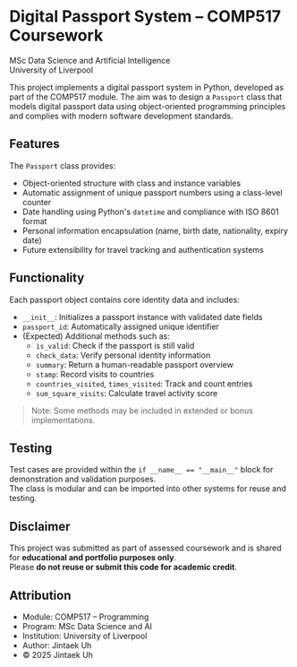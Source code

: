 # Digital Passport System – COMP517 Coursework

MSc Data Science and Artificial Intelligence  
University of Liverpool

This project implements a digital passport system in Python, developed as part of the COMP517 module. The aim was to design a `Passport` class that models digital passport data using object-oriented programming principles and complies with modern software development standards.

## Features

The `Passport` class provides:

- Object-oriented structure with class and instance variables
- Automatic assignment of unique passport numbers using a class-level counter
- Date handling using Python's `datetime` and compliance with ISO 8601 format
- Personal information encapsulation (name, birth date, nationality, expiry date)
- Future extensibility for travel tracking and authentication systems

## Functionality

Each passport object contains core identity data and includes:

- `__init__`: Initializes a passport instance with validated date fields
- `passport_id`: Automatically assigned unique identifier
- (Expected) Additional methods such as:
  - `is_valid`: Check if the passport is still valid
  - `check_data`: Verify personal identity information
  - `summary`: Return a human-readable passport overview
  - `stamp`: Record visits to countries
  - `countries_visited`, `times_visited`: Track and count entries
  - `sum_square_visits`: Calculate travel activity score

> Note: Some methods may be included in extended or bonus implementations.

## Testing

Test cases are provided within the `if __name__ == "__main__"` block for demonstration and validation purposes.  
The class is modular and can be imported into other systems for reuse and testing.

## Disclaimer

This project was submitted as part of assessed coursework and is shared for **educational and portfolio purposes only**.  
Please **do not reuse or submit this code for academic credit**.

## Attribution

- Module: COMP517 – Programming
- Program: MSc Data Science and AI
- Institution: University of Liverpool
- Author: Jintaek Uh
- © 2025 Jintaek Uh
